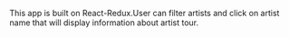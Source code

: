 This app is built on React-Redux.User can filter artists and click on artist name that will display information about artist tour.
